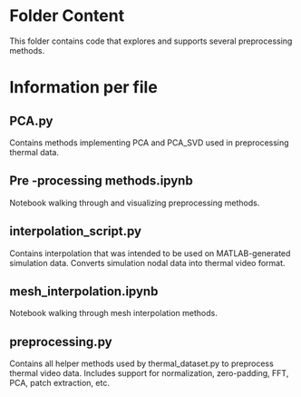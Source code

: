 # Folder Content 
This folder contains code that explores and supports several preprocessing methods.

# Information per file

## PCA.py
Contains methods implementing PCA and PCA_SVD used in preprocessing thermal data.

## Pre -processing methods.ipynb
Notebook walking through and visualizing preprocessing methods.

## interpolation_script.py
Contains interpolation that was intended to be used on MATLAB-generated simulation data. Converts simulation nodal data into thermal video format.

## mesh_interpolation.ipynb
Notebook walking through mesh interpolation methods.

## preprocessing.py
Contains all helper methods used by thermal_dataset.py to preprocess thermal video data. Includes support for normalization, zero-padding, FFT, PCA, patch extraction, etc.






